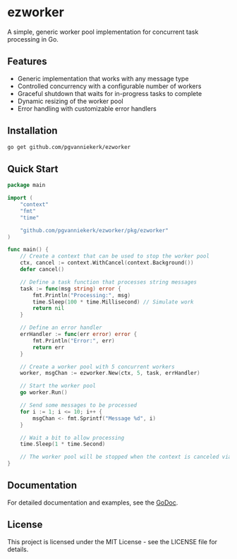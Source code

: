 # ezworker

A simple, generic worker pool implementation for concurrent task processing in Go.

## Features

- Generic implementation that works with any message type
- Controlled concurrency with a configurable number of workers
- Graceful shutdown that waits for in-progress tasks to complete
- Dynamic resizing of the worker pool
- Error handling with customizable error handlers

## Installation

```bash
go get github.com/pgvanniekerk/ezworker
```

## Quick Start

```go
package main

import (
	"context"
	"fmt"
	"time"

	"github.com/pgvanniekerk/ezworker/pkg/ezworker"
)

func main() {
	// Create a context that can be used to stop the worker pool
	ctx, cancel := context.WithCancel(context.Background())
	defer cancel()

	// Define a task function that processes string messages
	task := func(msg string) error {
		fmt.Println("Processing:", msg)
		time.Sleep(100 * time.Millisecond) // Simulate work
		return nil
	}

	// Define an error handler
	errHandler := func(err error) error {
		fmt.Println("Error:", err)
		return err
	}

	// Create a worker pool with 5 concurrent workers
	worker, msgChan := ezworker.New(ctx, 5, task, errHandler)

	// Start the worker pool
	go worker.Run()

	// Send some messages to be processed
	for i := 1; i <= 10; i++ {
		msgChan <- fmt.Sprintf("Message %d", i)
	}

	// Wait a bit to allow processing
	time.Sleep(1 * time.Second)

	// The worker pool will be stopped when the context is canceled via the defer cancel()
}
```

## Documentation

For detailed documentation and examples, see the [GoDoc](https://pkg.go.dev/github.com/pgvanniekerk/ezworker/pkg/ezworker).

## License

This project is licensed under the MIT License - see the LICENSE file for details.
